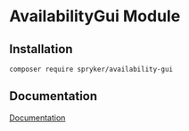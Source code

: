 # AvailabilityGui Module

## Installation

```
composer require spryker/availability-gui
```

## Documentation

[Documentation](https://spryker.github.io)

